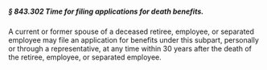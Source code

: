 ##### § 843.302 Time for filing applications for death benefits. #####

A current or former spouse of a deceased retiree, employee, or separated employee may file an application for benefits under this subpart, personally or through a representative, at any time within 30 years after the death of the retiree, employee, or separated employee.